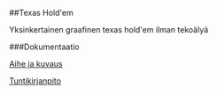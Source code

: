 
##Texas Hold'em

Yksinkertainen graafinen texas hold'em ilman tekoälyä


###Dokumentaatio

[Aihe ja kuvaus](dokumentaatio/AiheJaKuvaus.md)

[Tuntikirjanpito](dokumentaatio/tuntikirjanpito.md)
